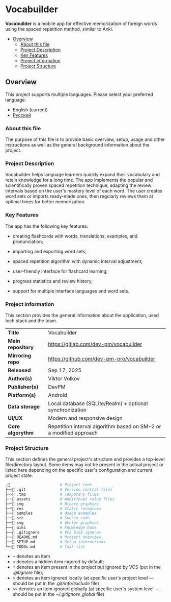 # Vocabuilder
**Vocabuilder** is a mobile app for effective memorization of foreign words using the spaced repetition method, similar to Anki.

- [Overview](#overview)
  - [About this file](#about-this-file)
  - [Project Description](#project-description)
  - [Key Features](#key-features)
  - [Project information](#project-information)
  - [Project Structure](#project-structure)

## Overview
This project supports multiple languages. Please select your preferred language:
- English (current)
- [Русский](README-ru.md)

### About this file
The purpose of this file is to provide basic overview, setup, usage and other instructions as well as the general background information about the project.

### Project Description
Vocabuilder helps language learners quickly expand their vocabulary and retain knowledge for a long time. The app implements the popular and scientifically proven spaced repetition technique, adapting the review intervals based on the user's mastery level of each word. The user creates word sets or imports ready-made ones, then regularly reviews them at optimal times for better memorization.

### Key Features
The app has the following key features:
- creating flashcards with words, translations, examples, and pronunciation;

- importing and exporting word sets;

- spaced repetition algorithm with dynamic interval adjustment;

- user-friendly interface for flashcard learning;

- progress statistics and review history;

- support for multiple interface languages and word sets.

### Project information
This section provides the general information about the application, used tech stack and the team.

| | |
-- | --
**Title** | Vocabuilder
**Main repository** | https://gitlab.com/dev-pm/vocabuilder
**Mirroring repo** | https://github.com/dev-pm-pro/vocabuilder
**Released** | Sep 17, 2025
**Author(s)** | Viktor Volkov
**Publisher(s)** | DevPM
**Platform(s)** | Android
**Data storage** | Local database (SQLite/Realm) + optional synchronization
**UI/UX** | Modern and responsive design
**Core algorythm** | Repetition interval algorithm based on SM-2 or a modified approach

### Project Structure
This section defines the general project's structure and provides a top-level file/directory layout. Some items may not be present in the actual project or listed here depending on the specific user's configuration and current project state.

```sh
.📂                      # Project root
├─<📁 .git               # Version control files
├>>📁 .tmp               # Temporary files
├──📁 assets             # Additional value files
├─*📁 img                # Binary graphics
├─*📁 res                # Static resources
├──📁 samples            # Usage examples
├──📁 src                # Source code
├──📁 svg                # Vector graphics
├──📁 wiki               # Knowledge base
├──📜 .gitignore         # VCS blob ignores
├──📜 README.md          # Project overview
├──📜 SETUP.md           # Setup instructions
└─>📜 TODOs.md           # Task list
```

- `─` denotes an item
- `<` denotes a hidden item ingored by default;
- `*` denotes an item present in the project but ignored by VCS (put in the *.gitignore* file);
- `>` denotes an item ignored locally (at specific user's project level — should be put in the *.git/info/exclude* file)
- `>>` denotes an item ignored globally (at specific user's system level — should be put in the *~/.gitignore_global* file)
